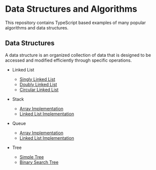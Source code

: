 # Data Structures and Algorithms

This repository contains TypeScript based examples of many popular algorithms and data structures.

## Data Structures

A data structure is an organized collection of data that is designed to be accessed and modified efficiently through specific operations.

- Linked List
  - [Singly Linked List](./src/data-structures/linked-list/singly-linked-list/)
  - [Doubly Linked List](./src/data-structures/linked-list/doubly-linked-list/)
  - [Circular Linked List](./src/data-structures/linked-list/circular-linked-list/)
- Stack
  - [Array Implementation](./src/data-structures/stack/stack-array/)
  - [Linked List Implementation](./src/data-structures/stack/stack-linked-list/)
- Queue
  - [Array Implementation](./src/data-structures/queue/queue-array/)
  - [Linked List Implementation](./src/data-structures/queue/queue-linked-list/)
- Tree
  - [Simple Tree](./src/data-structures/tree/simple-tree/)
  - [Binary Search Tree](./src/data-structures/tree/binary-search-tree/)

  <!--
- [ ] 우선순위 큐 (Priority Queue)
- [ ] 트리 (Tree)
- [ ] 이진 트리 (Binary Tree)
- [ ] 이진 탐색 트리 (Binary Search Tree; BST)
- [ ] 해시 (Hash)
- [ ] 최소 힙 (Min Heap)
- [ ] 최대 힙 (Max Heap)
- [ ] 자가균형 이진 탐색 트리 (Self-balancing BST)
  - [ ] AVL트리 (Adelson-Velskii/Landis Tree; AVL Tree)
  - [ ] 레드-블랙 트리 (Red-Black Tree)
  - [ ] B-트리 (B-Tree)
  - [ ] 트립 (Treap, Tree + Heap)
- [ ] 무방향/방향 그래프 (Undirected/Dirceted Graph)
  - [ ] 인접 리스트 (Adjacency List)
  - [ ] 인접 행렬 (Adjacency Matrix)
- [ ] 세그먼트 트리 (Segment Tree)

## Algorithm

- [ ] 시간 복잡도 (Time Complexity)
- [ ] 공간 복잡도 (Space Complexity)
- [ ] 선형 탐색 (Linear Search)
- [ ] 이진 탐색 (Binary Search)
- [ ] 정렬 (Sorting)
  - [ ] 삽입 정렬 (Insertion Sort)
  - [ ] 병합 정렬 (Merge Sort)
  - [ ] 퀵 정렬 (Quick Sort)
  - [ ] 힙 정렬 (Heap Sort)
  - [ ] 계수 정렬 (Counting Sort)
  - [ ] 기수 정렬 (Radix Sort)
  - [ ] 위상 정렬 (Topology Sort)

---

- [ ] 깊이 우선 탐색 (Depth First Search, DFS)
- [ ] 너비 우선 탐색 (Breadth First Search, BFS)
- [ ] 브루트포스 (Brute-force)
- [ ] 그리디 (Greedy)
- [ ] 기초 다이나믹 프로그래밍 (Basic level Dynamic Programming, DP)
- [ ] 비트 마스크 (Bit Mask)

---

- [ ] 분할 정복 (Divide and Conquer)
- [ ] 중급 다이나믹 프로그래밍 (Intermediate level DP)
- [ ] 최단 경로 (Shortest Path)
  - [ ] 다익스트라 (Dijkstra)
  - [ ] 벨만포드 (Bellman-Ford)
  - [ ] 플로이드-와샬 (Floyd-Worshall)
- [ ] 최소 신장 트리 (Minimum Spanning Tree)
  - [ ] 크루스칼 (Kruskal)
  - [ ] 프림 (Prim)
- [ ] 트리
  - [ ] 인덱스 트리 (Indexed tree)
  - [ ] 펜윅 트리, 바이너리 인덱스 트리 (Fenwick Tree; Binary Indexed Tree)
- [ ] 최소 공통 조상 (Lowest Common Ancestor, LCA)
- [ ] 유니온-파인드, 서로소 집합 (Union-Find, Disjoint Set)

---

- [ ] 라인 스위핑 (Line Sweeping)
- [ ] 네트워크 플로우 (Network Flow)
- [ ] 이분 매칭 (Bipartite Matching)
- [ ] KMP 문자열 매칭 (Knute-Morris-Pratt, KMP)
- [ ] 라빈-카프 (Rabin-Karp)
- [ ] 접미사 배열 (Suffix Array)
- [ ] Longest Common Prefix, LCP
- [ ] 아호 코라식 (Aho-Corasick)
- [ ] 단절점과 단절선 (Articulation Point and Bridge)
- [ ] 강한 결합 요소 (Strongly Connected Component, SCC)
- [ ] 구간 쿼리
  - [ ] SQRT Decomposition
  - [ ] Heavy-Light Decomposition
- [ ] 스플레이 트리 ([Splay Tree](https://cubelover.tistory.com/10))
- [ ] 고속 푸리에 변환 (Fast Fourier Transform, FFT)
- [ ] Link Cut Tree, LCT

## ETC

- [ ] GCD: Euclidean Algorithm (유클리드 호제법) [🔗](https://github.com/yuueu/ds-algo/tree/main/archive/etc/euclidean/)
- [ ] Morris Traversal (threaded binary tree) [🔗](https://github.com/yuueu/ds-algo/tree/main/archive/etc/morris-traversal/)
- [ ] Primality Test (소수 판별하기) [🔗](https://github.com/yuueu/ds-algo/tree/main/archive/etc/prime/)
- [ ] Prime Factorization (소인수분해) [🔗](https://github.com/yuueu/ds-algo/tree/main/archive/etc/prime-factorization/)
- [ ] Sieve of Eratosthenes (에라토스테네스의 체) [🔗](https://github.com/yuueu/ds-algo/tree/main/archive/etc/eratosthenes) -->
